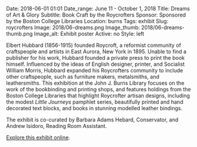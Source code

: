 Date: 2018-06-01 01:01 
Date_range: June 11 - October 1, 2018
Title: Dreams of Art & Glory
Subtitle: Book Craft by the Roycrofters
Sponsor: Sponsored by the Boston College Libraries
Location: burns
Tags: exhibit
Slug: roycrofters
Image: 2018/06-dreams.png
Image_thumb: 2018/06-dreams-thumb.png
Image_alt: Exhibit poster
Active: no
Style: left

Elbert Hubbard (1856-1915) founded Roycroft, a reformist community of craftspeople and artists in East Aurora, New York in 1895. Unable to find a publisher for his work, Hubbard founded a private press to print the book himself. Influenced by the ideas of English designer, printer, and Socialist William Morris, Hubbard expanded his Roycrofters community to include other craftspeople, such as furniture makers, metalsmiths, and leathersmiths. This exhibition at the John J. Burns Library focuses on the work of the bookbinding and printing shops, and features holdings from the Boston College Libraries that highlight Roycrofter artisan designs, including the modest <em>Little Journeys</em> pamphlet series, beautifully printed and hand decorated text blocks, and books in stunning modelled leather bindings. 

The exhibit is co-curated by Barbara Adams Hebard, Conservator, and Andrew Isidoro, Reading Room Assistant.

<a href="https://library.bc.edu/burns-exhibits/roycroft/" class="explore" target="_blank">Explore this exhibit online</a>.